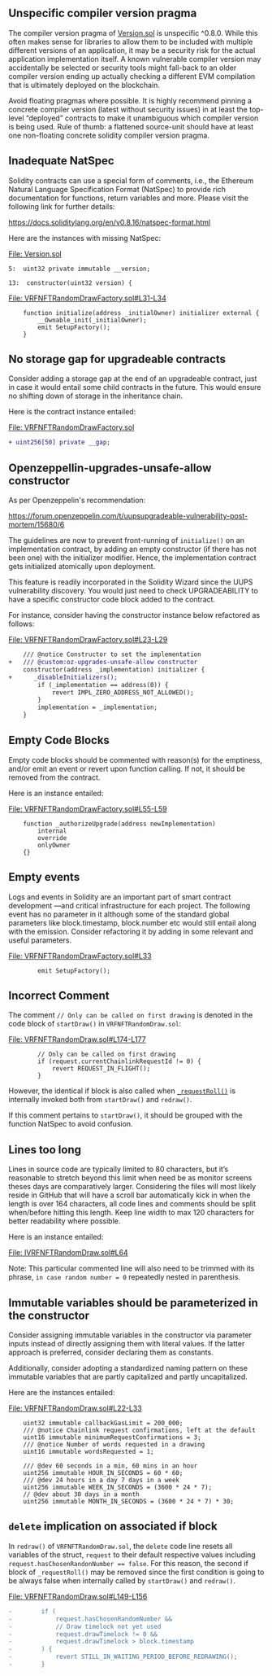 ## Unspecific compiler version pragma
The compiler version pragma of [Version.sol](https://github.com/code-423n4/2022-12-forgeries/blob/main/src/utils/Version.sol) is unspecific ^0.8.0. While this often makes sense for libraries to allow them to be included with multiple different versions of an application, it may be a security risk for the actual application implementation itself. A known vulnerable compiler version may accidentally be selected or security tools might fall-back to an older compiler version ending up actually checking a different EVM compilation that is ultimately deployed on the blockchain.

Avoid floating pragmas where possible. It is highly recommend pinning a concrete compiler version (latest without security issues) in at least the top-level “deployed” contracts to make it unambiguous which compiler version is being used. Rule of thumb: a flattened source-unit should have at least one non-floating concrete solidity compiler version pragma.

## Inadequate NatSpec
Solidity contracts can use a special form of comments, i.e., the Ethereum Natural Language Specification Format (NatSpec) to provide rich documentation for functions, return variables and more. Please visit the following link for further details:

https://docs.soliditylang.org/en/v0.8.16/natspec-format.html

Here are the instances with missing NatSpec:

[File: Version.sol](https://github.com/code-423n4/2022-12-forgeries/blob/main/src/utils/Version.sol)

```
5:  uint32 private immutable __version;

13:  constructor(uint32 version) {
```
[File: VRFNFTRandomDrawFactory.sol#L31-L34](https://github.com/code-423n4/2022-12-forgeries/blob/main/src/VRFNFTRandomDrawFactory.sol#L31-L34)

```
    function initialize(address _initialOwner) initializer external {
        __Ownable_init(_initialOwner);
        emit SetupFactory();
    }
```
## No storage gap for upgradeable contracts
Consider adding a storage gap at the end of an upgradeable contract, just in case it would entail some child contracts in the future. This would ensure no shifting down of storage in the inheritance chain.

Here is the contract instance entailed:

[File: VRFNFTRandomDrawFactory.sol](https://github.com/code-423n4/2022-12-forgeries/blob/main/src/VRFNFTRandomDrawFactory.sol)

```diff
+ uint256[50] private __gap;
```
## Openzeppellin-upgrades-unsafe-allow constructor
As per Openzeppelin's recommendation:

https://forum.openzeppelin.com/t/uupsupgradeable-vulnerability-post-mortem/15680/6

The guidelines are now to prevent front-running of `initialize()` on an implementation contract, by adding an empty constructor (if there has not been one) with the initializer modifier. Hence, the implementation contract gets initialized atomically upon deployment.

This feature is readily incorporated in the Solidity Wizard since the UUPS vulnerability discovery. You would just need to check UPGRADEABILITY to have a specific constructor code block added to the contract. 

For instance, consider having the constructor instance below refactored as follows:

[File: VRFNFTRandomDrawFactory.sol#L23-L29](https://github.com/code-423n4/2022-12-forgeries/blob/main/src/VRFNFTRandomDrawFactory.sol#L23-L29)

```diff
    /// @notice Constructor to set the implementation
+   /// @custom:oz-upgrades-unsafe-allow constructor
    constructor(address _implementation) initializer {
+      _disableInitializers();
        if (_implementation == address(0)) {
            revert IMPL_ZERO_ADDRESS_NOT_ALLOWED();
        }
        implementation = _implementation;
    }
```
## Empty Code Blocks
Empty code blocks should be commented with reason(s) for the emptiness, and/or emit an event or revert upon function calling. If not, it should be removed from the contract.

Here is an instance entailed:

[File: VRFNFTRandomDrawFactory.sol#L55-L59](https://github.com/code-423n4/2022-12-forgeries/blob/main/src/VRFNFTRandomDrawFactory.sol#L55-L59)

```
    function _authorizeUpgrade(address newImplementation)
        internal
        override
        onlyOwner
    {}
```
## Empty events
Logs and events in Solidity are an important part of smart contract development —and critical infrastructure for each project. The following event has no parameter in it although some of the standard global parameters like block.timestamp, block.number etc would still entail along with the emission. Consider refactoring it by adding in some relevant and useful parameters.

[File: VRFNFTRandomDrawFactory.sol#L33](https://github.com/code-423n4/2022-12-forgeries/blob/main/src/VRFNFTRandomDrawFactory.sol#L33)

```
        emit SetupFactory();
```
## Incorrect Comment
The comment `// Only can be called on first drawing` is denoted in the code block of `startDraw()` in `VRFNFTRandomDraw.sol`:

[File: VRFNFTRandomDraw.sol#L174-L177](https://github.com/code-423n4/2022-12-forgeries/blob/main/src/VRFNFTRandomDraw.sol#L174-L177)

```
        // Only can be called on first drawing
        if (request.currentChainlinkRequestId != 0) {
            revert REQUEST_IN_FLIGHT();
        }
```
However, the identical if block is also called when [`_requestRoll()`](https://github.com/code-423n4/2022-12-forgeries/blob/main/src/VRFNFTRandomDraw.sol#L144-L146) is internally invoked both from `startDraw()` and `redraw()`.

If this comment pertains to `startDraw()`, it should be grouped with the function NatSpec to avoid confusion.

## Lines too long
Lines in source code are typically limited to 80 characters, but it’s reasonable to stretch beyond this limit when need be as monitor screens theses days are comparatively larger. Considering the files will most likely reside in GitHub that will have a scroll bar automatically kick in when the length is over 164 characters, all code lines and comments should be split when/before hitting this length. Keep line width to max 120 characters for better readability where possible.

Here is an instance entailed:

[File: IVRFNFTRandomDraw.sol#L64](https://github.com/code-423n4/2022-12-forgeries/blob/main/src/interfaces/IVRFNFTRandomDraw.sol#L64)

Note: This particular commented line will also need to be trimmed with its phrase, `in case random number = 0` repeatedly nested in parenthesis.

## Immutable variables should be parameterized in the constructor
Consider assigning immutable variables in the constructor via parameter inputs instead of directly assigning them with literal values. If the latter approach is preferred, consider declaring them as constants.

Additionally, consider adopting a standardized naming pattern on these immutable variables that are partly capitalized and partly uncapitalized.  

Here are the instances entailed:

[File: VRFNFTRandomDraw.sol#L22-L33](https://github.com/code-423n4/2022-12-forgeries/blob/main/src/VRFNFTRandomDraw.sol#L22-L33)

```
    uint32 immutable callbackGasLimit = 200_000;
    /// @notice Chainlink request confirmations, left at the default
    uint16 immutable minimumRequestConfirmations = 3;
    /// @notice Number of words requested in a drawing
    uint16 immutable wordsRequested = 1;

    /// @dev 60 seconds in a min, 60 mins in an hour
    uint256 immutable HOUR_IN_SECONDS = 60 * 60;
    /// @dev 24 hours in a day 7 days in a week
    uint256 immutable WEEK_IN_SECONDS = (3600 * 24 * 7);
    // @dev about 30 days in a month
    uint256 immutable MONTH_IN_SECONDS = (3600 * 24 * 7) * 30;
```
## `delete` implication on associated if block 
In `redraw()` of `VRFNFTRandomDraw.sol`, the `delete` code line resets all variables of the struct, `request` to their default respective values including `request.hasChosenRandonNumber == false`. For this reason, the second if block of `_requestRoll()` may be removed since the first condition is going to be always false when internally called by `startDraw()` and `redraw()`.

[File: VRFNFTRandomDraw.sol#L149-L156](https://github.com/code-423n4/2022-12-forgeries/blob/main/src/VRFNFTRandomDraw.sol#L149-L156)

```diff
-        if (
-            request.hasChosenRandomNumber &&
-            // Draw timelock not yet used
-            request.drawTimelock != 0 &&
-            request.drawTimelock > block.timestamp
-        ) {
-            revert STILL_IN_WAITING_PERIOD_BEFORE_REDRAWING();
-        }
```